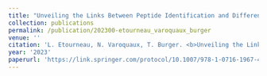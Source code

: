 ```yaml
---
title: "Unveiling the Links Between Peptide Identification and Differential Analysis FDR Controls by Means of a Practical Introduction to Knockoff Filters"
collection: publications
permalink: /publication/202300-etourneau_varoquaux_burger
venue: ''
citation: 'L. Etourneau, N. Varoquaux, T. Burger. <b>Unveiling the Links Between Peptide Identification and Differential Analysis FDR Controls by Means of a Practical Introduction to Knockoff Filters</b>, <i>Methods in Molecular Biology,</i> 2023'
year: '2023'
paperurl: 'https://link.springer.com/protocol/10.1007/978-1-0716-1967-4_1'
---
```


